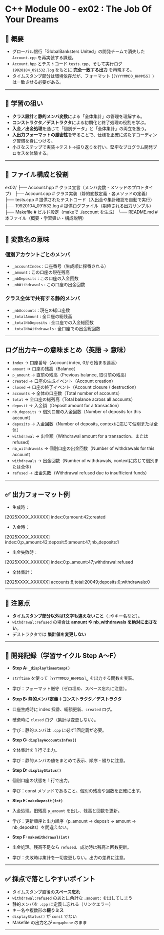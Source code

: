# C++ Module 00 - ex02 : The Job Of Your Dreams

## 📖 概要
- グローバル銀行「GlobalBanksters United」の開発チームで消失した `Account.cpp` を再実装する課題。
- `Account.hpp` とテストコード `tests.cpp`、そして実行ログ `19920104_091532.log` をもとに **完全一致する出力** を再現する。
- タイムスタンプ部分は環境依存だが、フォーマット (`[YYYYMMDD_HHMMSS] `) は一致させる必要がある。

---

## 🎯 学習の狙い
- **クラス設計**と**静的メンバ変数**による「全体集計」の管理を理解する。
- **コンストラクタ／デストラクタ**による初期化と終了処理の役割を学ぶ。
- **入金／出金処理**を通じて「個別データ」と「全体集計」の両立を扱う。
- **入出力フォーマットの厳密性**を守ることで、仕様を正確に満たすコーディング習慣を身につける。
- 小さなステップで実装→テスト→振り返りを行い、堅牢なプログラム開発プロセスを体験する。

---

## 📂 ファイル構成と役割

ex02/
├── Account.hpp # クラス宣言（メンバ変数・メソッドのプロトタイプ）
├── Account.cpp # クラス実装（静的変数定義・各メソッドの定義）
├── tests.cpp # 提供されたテストコード（入出金や集計確認を自動で実行）
├── 19920104_091532.log # 提供ログファイル（期待される出力サンプル）
├── Makefile # ビルド設定（makeで ./account を生成）
└── README.md # 本ファイル（概要・学習狙い・構成説明）

---

## 🔑 変数名の意味

### 個別アカウントごとのメンバ
- `_accountIndex` : 口座番号（生成順に採番される）
- `_amount` : この口座の現在残高
- `_nbDeposits` : この口座の入金回数
- `_nbWithdrawals` : この口座の出金回数

### クラス全体で共有する静的メンバ
- `_nbAccounts` : 現在の総口座数
- `_totalAmount` : 全口座の総残高
- `_totalNbDeposits` : 全口座での入金総回数
- `_totalNbWithdrawals` : 全口座での出金総回数

---

## ログ出力キーの意味まとめ（英語 → 意味）

- `index` → 口座番号（Account index, 0から始まる連番）
- `amount` → 口座の残高（Balance）
- `p_amount` → 直前の残高（Previous balance, 取引前の残高）
- `created` → 口座の生成イベント（Account creation）
- `closed` → 口座の終了イベント（Account closure / destruction）
- `accounts` → 全体の口座数（Total number of accounts）
- `total` → 全口座の総残高（Total balance across all accounts）
- `deposit` → 入金額（Deposit amount for a transaction）
- `nb_deposits` → 個別口座の入金回数（Number of deposits for this account）
- `deposits` → 入金回数（Number of deposits, contextに応じて個別または全体）
- `withdrawal` → 出金額（Withdrawal amount for a transaction、または refused）
- `nb_withdrawals` → 個別口座の出金回数（Number of withdrawals for this account）
- `withdrawals` → 出金回数（Number of withdrawals, contextに応じて個別または全体）
- `refused` → 出金失敗（Withdrawal refused due to insufficient funds）

---

## ✅ 出力フォーマット例

- 生成時：

[2025XXXX_XXXXXX] index:0;amount:42;created


- 入金時：

[2025XXXX_XXXXXX] index:0;p_amount:42;deposit:5;amount:47;nb_deposits:1


- 出金失敗時：

[2025XXXX_XXXXXX] index:0;p_amount:47;withdrawal:refused


- 全体集計：

[2025XXXX_XXXXXX] accounts:8;total:20049;deposits:0;withdrawals:0


---

## 📝 注意点
- **タイムスタンプ部分以外は1文字も違えないこと**（`;`やキー名など）。
- `withdrawal:refused` の場合は **amount や nb_withdrawals を絶対に出さない**。
- デストラクタでは **集計値を変更しない**


---

## 📓 開発記録（学習サイクル Step A〜F）

- **Step A: `_displayTimestamp()`**
- `strftime` を使って `[YYYYMMDD_HHMMSS]␣` を出力する関数を実装。
- 学び：フォーマット厳守（ゼロ埋め、スペース忘れに注意）。

- **Step B: 静的メンバ定義＋コンストラクタ／デストラクタ**
- 口座生成時に index 採番、総額更新、`created` ログ。
- 破棄時に `closed` ログ（集計は変更しない）。
- 学び：静的メンバは `.cpp` に必ず1回定義が必要。

- **Step C: `displayAccountsInfos()`**
- 全体集計を 1 行で出力。
- 学び：静的メンバの値をまとめて表示、順序・綴りに注意。

- **Step D: `displayStatus()`**
- 個別口座の状態を 1 行で出力。
- 学び：const メソッドであること、個別の残高や回数を正確に出す。

- **Step E: `makeDeposit(int)`**
- 入金処理。旧残高 `p_amount` を出し、残高と回数を更新。
- 学び：更新順序と出力順序（p_amount → deposit → amount → nb_deposits）を間違えない。

- **Step F: `makeWithdrawal(int)`**
- 出金処理。残高不足なら `refused`、成功時は残高と回数更新。
- 学び：失敗時は集計を一切変更しない。出力の差異に注意。

---

## ✅ 採点で落としやすいポイント

- タイムスタンプ直後の**スペース忘れ**
- `withdrawal:refused` のあとに余計な `;amount:` を出してしまう
- 静的メンバを `.cpp` に定義し忘れる（リンクエラー）
- キー名や複数形の**綴りミス**
- `displayStatus()` が `const` でない
- Makefile の出力名が `megaphone` のまま

---
